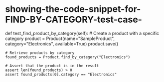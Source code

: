# showing-the-code-snippet-for-FIND-BY-CATEGORY-test-case-
def test_find_product_by_category(self):
    # Create a product with a specific category
    product = Product(name="SampleProduct", category="Electronics", available=True)
    product.save()
    
    # Retrieve products by category
    found_products = Product.find_by_category("Electronics")
    
    # Assert that the product is in the result
    assert len(found_products) > 0
    assert found_products[0].category == "Electronics"
